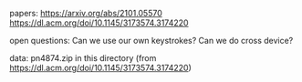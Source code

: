 papers:
https://arxiv.org/abs/2101.05570
https://dl.acm.org/doi/10.1145/3173574.3174220

open questions:
Can we use our own keystrokes?
Can we do cross device?

data:
pn4874.zip in this directory (from https://dl.acm.org/doi/10.1145/3173574.3174220)
